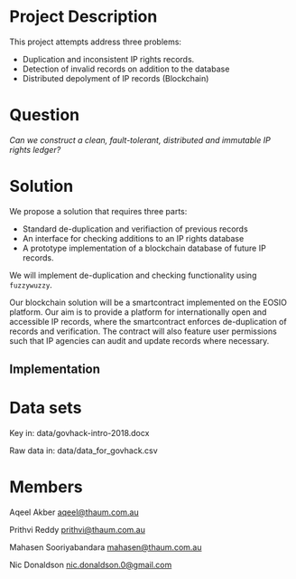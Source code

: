 # Project Description
This project attempts address three problems:
- Duplication and inconsistent IP rights records.
- Detection of invalid records on addition to the database
- Distributed depolyment of IP records (Blockchain)

# Question
_*Can we construct a clean, fault-tolerant, distributed and immutable IP rights ledger?*_

# Solution
We propose a solution that requires three parts:
- Standard de-duplication and verifiaction of previous records
- An interface for checking additions to an IP rights database
- A prototype implementation of a blockchain database of future IP records.

We will implement de-duplication and checking functionality using ```fuzzywuzzy```. 

Our blockchain solution will be a smartcontract implemented on the EOSIO platform. 
Our aim is to provide a platform for internationally open and accessible IP records, 
where the smartcontract enforces de-duplication of records and verification. The contract will
also feature user permissions such that IP agencies can audit and update records where necessary.

## Implementation 

# Data sets

Key in: data/govhack-intro-2018.docx

Raw data in: data/data_for_govhack.csv

# Members

Aqeel Akber <aqeel@thaum.com.au>

Prithvi Reddy <prithvi@thaum.com.au>

Mahasen Sooriyabandara <mahasen@thaum.com.au>

Nic Donaldson <nic.donaldson.0@gmail.com>
